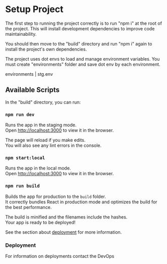 # Setup Project 


The first step to running the project correctly is to run "npm i" at the root of the project. This will install development dependencies to improve code maintainability.

You should then move to the "build" directory and run "npm i" again to install the project's own dependencies. 

The project uses dot envs to load and manage environment variables. You must create "environments" folder and save dot env by each environment.

environments | stg.env

## Available Scripts

In the "build" directory, you can run:

### `npm run dev`

Runs the app in the staging mode.<br />
Open [http://localhost:3000](http://localhost:3000) to view it in the browser.

The page will reload if you make edits.<br />
You will also see any lint errors in the console.

### `npm start:local`

Runs the app in the local mode.<br />
Open [http://localhost:3000](http://localhost:3000) to view it in the browser.

### `npm run build`

Builds the app for production to the `build` folder.<br />
It correctly bundles React in production mode and optimizes the build for the best performance.

The build is minified and the filenames include the hashes.<br />
Your app is ready to be deployed!

See the section about [deployment](https://facebook.github.io/create-react-app/docs/deployment) for more information.


### Deployment

For information on deployments contact the DevOps
